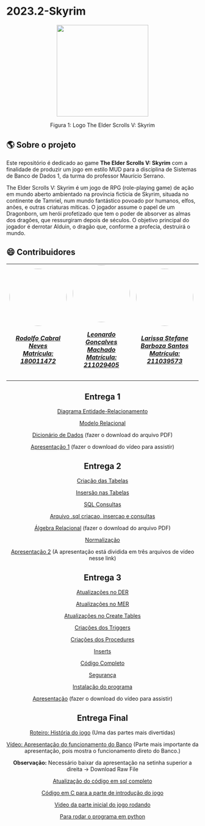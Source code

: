 # 2023.2-Skyrim
<div align="center">
    <img src="https://blog.logomyway.com/wp-content/uploads/2021/08/skyrim-logo.png" style="width:25vw"/>
    <p> Figura 1: Logo The Elder Scrolls V: Skyrim</p> 
</div>

## :earth_americas: Sobre o projeto
   Este repositório é dedicado ao game **The Elder Scrolls V: Skyrim** com a finalidade de produzir um jogo em estilo MUD para a disciplina de Sistemas de Banco de Dados 1, da turma do professor Maurício Serrano.

   The Elder Scrolls V: Skyrim é um jogo de RPG (role-playing game) de ação em mundo aberto ambientado na província fictícia de Skyrim, situada no continente de Tamriel, num mundo fantástico povoado por humanos, elfos, anões, e outras criaturas míticas. O jogador assume o papel de um Dragonborn, um herói profetizado que tem o poder de absorver as almas dos dragões, que ressurgiram depois de séculos. O objetivo principal do jogador é derrotar Alduin, o dragão que, conforme a profecia, destruirá o mundo.

## :smile: Contribuidores
<center>
<table style="margin-left: auto; margin-right: auto;">
    <tr>
        <td align="center">
            <a href="https://github.com/roddas">
                <img style="border-radius: 50%;" src="https://github.com/roddas.png" width="150px;"/>
                <h5 class="text-center">Rodolfo Cabral Neves <br> Matrícula: 180011472</h5>
            </a>
        </td>
        <td align="center">
            <a href="https://github.com/leonardogonmac">
                <img style="border-radius: 50%;" src="https://github.com/leonardogonmac.png" width="150px;"/>
                <h5 class="text-center">Leonardo Gonçalves Machado <br> Matrícula: 211029405</h5>
            </a>
        </td>
        <td align="center">
            <a href="https://github.com/SkywalkerSupreme">
                <img style="border-radius: 50%;" src="https://github.com/SkywalkerSupreme.png" width="150px;"/>
                <h5 class="text-center">Larissa Stefane Barboza Santos <br> Matrícula: 211039573</h5>
            </a>
        </td>
        <td align="center">
            <a href="https://github.com/Bittarx">
                <img style="border-radius: 50%;" src="https://github.com/Bittarx.png" width="150px;"/>
                <h5 class="text-center">Marcos Santos Bittar <br> Matrícula: 200023748</h5>
            </a>
</table>

## Entrega 1
    
[Diagrama Entidade-Relacionamento](https://github.com/SBD1/2023.2-Skyrim/blob/main/docs/Diagrama%20Entidade-Relacionamento/DER.md)
    
[Modelo Relacional](https://github.com/SBD1/2023.2-Skyrim/blob/main/docs/MODELO_RELACIONAL/Modelo_Relacional.md)

[Dicionário de Dados](https://github.com/SBD1/2023.2-Skyrim/tree/main/docs/dicion%C3%A1rio) (fazer o download do arquivo PDF)

[Apresentação 1](https://github.com/SBD1/2023.2-Skyrim/tree/main/Apresentacoes) (fazer o download do vídeo para assistir)

## Entrega 2

[Criação das Tabelas](https://github.com/SBD1/2023.2-Skyrim/blob/Entrega2/Segunda%20Entrega/Cria%C3%A7%C3%A3o%20das%20tabelas/Creates.md)

[Insersão nas Tabelas](https://github.com/SBD1/2023.2-Skyrim/blob/Entrega2/Segunda%20Entrega/Cria%C3%A7%C3%A3o%20das%20tabelas/Inser%C3%A7%C3%B5es%20iniciais.md)

[SQL Consultas](https://github.com/SBD1/2023.2-Skyrim/blob/Entrega2/Segunda%20Entrega/%C3%81lgebra%20Relacional/consultas.md)

[Arquivo .sql criacao, insercao e consultas](https://github.com/SBD1/2023.2-Skyrim/blob/Entrega2/Segunda%20Entrega/Cria%C3%A7%C3%A3o%20das%20tabelas/ATUALIZADO_CREATES)

[Álgebra Relacional](https://github.com/SBD1/2023.2-Skyrim/blob/Entrega2/Segunda%20Entrega/%C3%81lgebra%20Relacional/Algebra_Relacional.pdf)  (fazer o download do arquivo PDF)

[Normalização](https://github.com/SBD1/2023.2-Skyrim/blob/Entrega2/Segunda%20Entrega/Normaliza%C3%A7%C3%A3o/Normalizazao.md)

[Apresentação 2](https://github.com/SBD1/2023.2-Skyrim/tree/main/Apresentacoes/Apresentacao2) (A apresentação está dividida em três arquivos de vídeo nesse link)

## Entrega 3 

[Atualizações no DER](https://github.com/SBD1/2023.2-Skyrim/blob/main/Terceira%20Entrega/Atualizacao/Diagrama%20Entidade%20Relacionamento/Atualiza%C3%A7%C3%A3oDER.md)

[Atualizações no MER](https://github.com/SBD1/2023.2-Skyrim/blob/main/Terceira%20Entrega/Atualizacao/Modelo%20Relacional/Atualiza%C3%A7%C3%A3oMER.md)

[Atualizações no Create Tables](https://github.com/SBD1/2023.2-Skyrim/blob/main/Terceira%20Entrega/Atualizacao/CREATE_TABLE/create_table.md)

[Criações dos Triggers](https://github.com/SBD1/2023.2-Skyrim/blob/main/Terceira%20Entrega/Triggers/Triggers.md)

[Criações dos Procedures](https://github.com/SBD1/2023.2-Skyrim/blob/main/Terceira%20Entrega/Procedures/Procedures.md)

[Inserts](https://github.com/SBD1/2023.2-Skyrim/blob/main/Terceira%20Entrega/Atualizacao/INSERT_TABLE/insert.sql)

[Código Completo](https://github.com/SBD1/2023.2-Skyrim/blob/main/Terceira%20Entrega/Atualizacao/CREATE_TABLE/Codigo_completo.sql)

[Segurança](https://github.com/SBD1/2023.2-Skyrim/blob/main/Terceira%20Entrega/seguranca.sql)

[Instalação do programa](https://github.com/SBD1/2023.2-Skyrim/tree/main/scripts)

[Apresentação](https://github.com/SBD1/2023.2-Skyrim/tree/main/Apresentacoes/Apresentacao3) (fazer o download do vídeo para assistir)

## Entrega Final

[Roteiro: História do jogo](https://github.com/SBD1/2023.2-Skyrim/blob/main/Entrega_FInal/Novo_Codigo/Roteiro_Jogo.md) (Uma das partes mais divertidas)

[Vídeo: Apresentação do funcionamento do Banco](https://github.com/SBD1/2023.2-Skyrim/blob/main/Apresentacoes/Entrega_Final/Nova_Apresentacao_Banco.mp4) (Parte mais importante da apresentação, pois mostra o funcionamento direto do Banco.)

**Observação:** Necessário baixar da apresentação na setinha superior a direita -> Download Raw File


[Atualização do código em sql completo](https://github.com/SBD1/2023.2-Skyrim/blob/main/Entrega_FInal/Novo_Codigo/atualiza%C3%A7%C3%A3o_Codigo_completo.sql)

[Código em C para a parte de introdução do jogo](https://github.com/SBD1/2023.2-Skyrim/blob/main/Entrega_FInal/Novo_Codigo/Codigo_Introducao)

[Video da parte inicial do jogo rodando](https://github.com/SBD1/2023.2-Skyrim/blob/main/Apresentacoes/Entrega_Final/readme.md)

[Para rodar o programa em python](https://github.com/SBD1/2023.2-Skyrim/tree/main/scripts)



